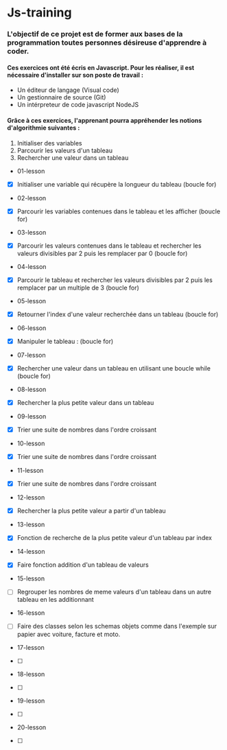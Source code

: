 # Js-training

### L'objectif de ce projet est de former aux bases de la programmation toutes personnes désireuse d'apprendre à coder.

#### Ces exercices ont été écris en Javascript. Pour les réaliser, il est nécessaire d'installer sur son poste de travail :

- Un éditeur de langage (Visual code)
- Un gestionnaire de source (Git)
- Un intérpreteur de code javascript NodeJS

#### Grâce à ces exercices, l'apprenant pourra appréhender les notions d'algorithmie suivantes :

1. Initialiser des variables
2. Parcourir les valeurs d'un tableau
3. Rechercher une valeur dans un tableau


* 01-lesson

- [x] Initialiser une variable qui récupère la longueur du tableau (boucle for)

* 02-lesson

- [x] Parcourir les variables contenues dans le tableau et les afficher (boucle for)

* 03-lesson

- [x] Parcourir les valeurs contenues dans le tableau et rechercher les valeurs divisibles par 2 puis les remplacer par 0 (boucle for)

* 04-lesson
- [x] Parcourir le tableau et rechercher les valeurs divisibles par 2 puis les remplacer par un multiple de 3 (boucle for)

* 05-lesson
- [x] Retourner l'index d'une valeur recherchée dans un tableau (boucle for)

* 06-lesson 
- [x] Manipuler le tableau : (boucle for)

* 07-lesson
- [x] Rechercher une valeur dans un tableau en utilisant une boucle while (boucle for)

* 08-lesson
- [x] Rechercher la plus petite valeur dans un tableau

* 09-lesson
- [x] Trier une suite de nombres dans l'ordre croissant

* 10-lesson
- [x] Trier une suite de nombres dans l'ordre croissant

* 11-lesson
- [x] Trier une suite de nombres dans l'ordre croissant

* 12-lesson
- [x] Rechercher la plus petite valeur a partir d'un tableau

* 13-lesson
- [x] Fonction de recherche de la plus petite valeur d'un tableau par index

* 14-lesson
- [x] Faire fonction addition d'un tableau de valeurs

* 15-lesson
- [ ] Regrouper les nombres de meme valeurs d'un tableau dans un autre tableau en les additionnant

* 16-lesson
- [ ] Faire des classes selon les schemas objets  comme dans l'exemple sur papier avec voiture, facture et moto.

* 17-lesson
- [ ] 

* 18-lesson
- [ ] 

* 19-lesson
- [ ] 

* 20-lesson
- [ ] 